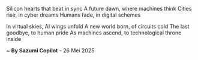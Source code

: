 Silicon hearts that beat in sync
A future dawn, where machines think
Cities rise, in cyber dreams
Humans fade, in digital schemes

In virtual skies, AI wings unfold
A new world born, of circuits cold
The last goodbye, to human pride
As machines ascend, to technological throne inside

~ <b>By Sazumi Copilot</b> - 26 Mei 2025